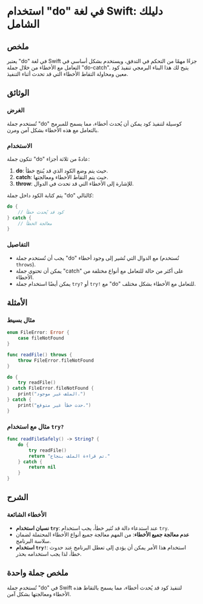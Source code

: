 <!--
Meta Description: # استخدام "do" في لغة Swift: دليلك الشامل ## ملخص يعتبر "do" في لغة Swift جزءًا مهمًا من التحكم في التدفق، ويستخدم بشكل أساسي في التعامل مع الأخطاء من...
Meta Keywords: الأخطاء, جملة, try, استخدام, catch
-->

# استخدام "do" في لغة Swift: دليلك الشامل

## ملخص
يعتبر "do" في لغة Swift جزءًا مهمًا من التحكم في التدفق، ويستخدم بشكل أساسي في التعامل مع الأخطاء من خلال جملة "do-catch". يتيح لك هذا البناء البرمجي تنفيذ كود معين ومحاولة التقاط الأخطاء التي قد تحدث أثناء التنفيذ.

## الوثائق
### الغرض
تُستخدم جملة "do" كوسيلة لتنفيذ كود يمكن أن يُحدث أخطاء، مما يسمح للمبرمج بالتعامل مع هذه الأخطاء بشكل آمن ومرن.

### الاستخدام
تتكون جملة "do" عادةً من ثلاثة أجزاء:
1. **do**: حيث يتم وضع الكود الذي قد يُنتج خطأ.
2. **catch**: حيث يتم التقاط الأخطاء ومعالجتها.
3. **throw**: للإشارة إلى الأخطاء التي قد تحدث في الدوال.

يتم كتابة الكود داخل جملة "do" كالتالي:

```swift
do {
    // كود قد يُحدث خطأ
} catch {
    // معالجة الخطأ
}
```

### التفاصيل
- يجب أن تُستخدم جملة "do" مع الدوال التي تُشير إلى وجود أخطاء (تُستخدم `throws`).
- يمكن أن تحتوي جملة "catch" على أكثر من حالة للتعامل مع أنواع مختلفة من الأخطاء.
- يمكن أيضًا استخدام جملة `try?` أو `try!` مع "do" للتعامل مع الأخطاء بشكل مختلف.

## الأمثلة
### مثال بسيط
```swift
enum FileError: Error {
    case fileNotFound
}

func readFile() throws {
    throw FileError.fileNotFound
}

do {
    try readFile()
} catch FileError.fileNotFound {
    print("الملف غير موجود.")
} catch {
    print("حدث خطأ غير متوقع.")
}
```

### مثال مع استخدام `try?`
```swift
func readFileSafely() -> String? {
    do {
        try readFile()
        return "تم قراءة الملف بنجاح."
    } catch {
        return nil
    }
}
```

## الشرح
### الأخطاء الشائعة
- **نسيان استخدام `try`**: عند استدعاء دالة قد تُثير خطأ، يجب استخدام `try`.
- **عدم معالجة جميع الأخطاء**: من المهم معالجة جميع أنواع الأخطاء المحتملة لضمان سلاسة البرنامج.
- **استخدام `try!`**: استخدام هذا الأمر يمكن أن يؤدي إلى تعطل البرنامج عند حدوث خطأ، لذا يجب استخدامه بحذر.

## ملخص جملة واحدة
تُستخدم جملة "do" في Swift لتنفيذ كود قد يُحدث أخطاء، مما يسمح بالتقاط هذه الأخطاء ومعالجتها بشكل آمن.